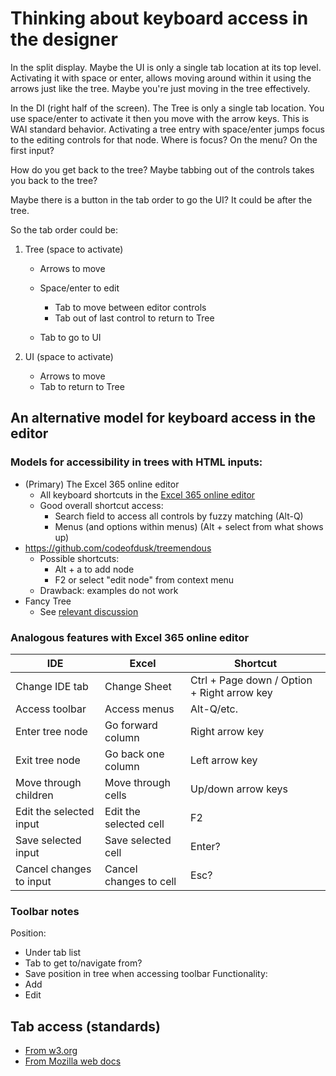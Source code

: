 # Thinking about keyboard access in the designer

In the split display. Maybe the UI is only a single tab location at its top
level. Activating it with space or enter, allows moving around within it using
the arrows just like the tree. Maybe you're just moving in the tree effectively.

In the DI (right half of the screen). The Tree is only a single tab location.
You use space/enter to activate it then you move with the arrow keys. This is
WAI standard behavior. Activating a tree entry with space/enter jumps focus to
the editing controls for that node. Where is focus? On the menu? On the first
input?

How do you get back to the tree? Maybe tabbing out of the controls takes you
back to the tree?

Maybe there is a button in the tab order to go the UI? It could be after the
tree.

So the tab order could be:

1.  Tree (space to activate)

    - Arrows to move
    - Space/enter to edit

      - Tab to move between editor controls
      - Tab out of last control to return to Tree

    - Tab to go to UI

2.  UI (space to activate)

    - Arrows to move
    - Tab to return to Tree

## An alternative model for keyboard access in the editor
### Models for accessibility in trees with HTML inputs:
- (Primary) The Excel 365 online editor
  - All keyboard shortcuts in the [Excel 365 online editor](https://support.microsoft.com/en-us/office/keyboard-shortcuts-in-excel-1798d9d5-842a-42b8-9c99-9b7213f0040f#bkmk_ribbonwin)
  - Good overall shortcut access:
    - Search field to access all controls by fuzzy matching (Alt-Q)
    - Menus (and options within menus) (Alt + select from what shows up)
- https://github.com/codeofdusk/treemendous
  - Possible shortcuts:
    - Alt + a to add node
    - F2 or select "edit node" from context menu
  - Drawback: examples do not work
- Fancy Tree
  - See [relevant discussion](https://github.com/mar10/fancytree/issues/709)

### Analogous features with Excel 365 online editor
| IDE | Excel | Shortcut |
| ---- | ----- | ------- |
| Change IDE tab | Change Sheet | Ctrl + Page down / Option + Right arrow key |
| Access toolbar | Access menus | Alt-Q/etc. |
| Enter tree node | Go forward column | Right arrow key |
| Exit tree node | Go back one column | Left arrow key |
| Move through children | Move through cells | Up/down arrow keys |
| Edit the selected input | Edit the selected cell | F2 |
| Save selected input | Save selected cell | Enter? |
| Cancel changes to input | Cancel changes to cell | Esc? |

### Toolbar notes
Position:
- Under tab list
- Tab to get to/navigate from? 
- Save position in tree when accessing toolbar
Functionality:
- Add
- Edit

## Tab access (standards)
- [From w3.org](https://www.w3.org/WAI/ARIA/apg/example-index/tabs/tabs-manual.html)
- [From Mozilla web docs](https://developer.mozilla.org/en-US/docs/Web/Accessibility/ARIA/Roles/tab_role)
